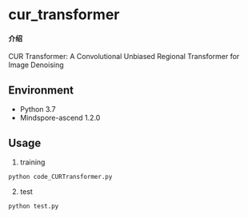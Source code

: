 # cur_transformer

#### 介绍
CUR Transformer: A Convolutional Unbiased Regional Transformer for Image Denoising

## Environment

- Python 3.7
- Mindspore-ascend 1.2.0

## Usage

1. training

```shell
python code_CURTransformer.py
```

2. test

```shell
python test.py
```
